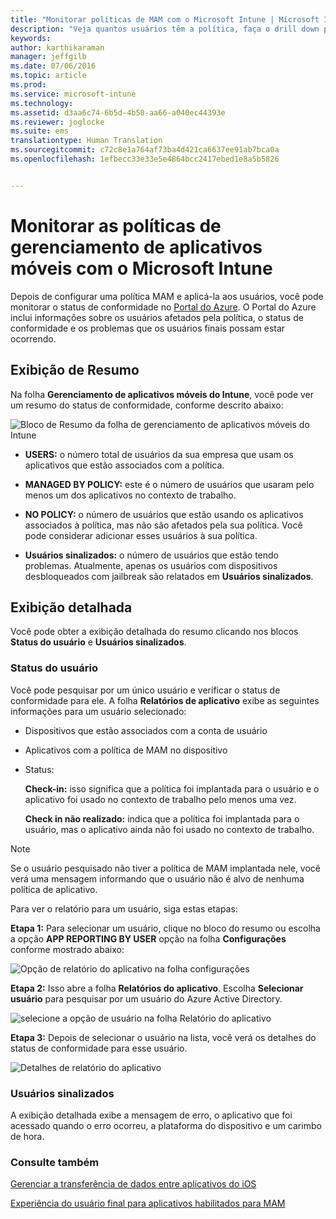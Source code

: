 ```yaml
---
title: "Monitorar políticas de MAM com o Microsoft Intune | Microsoft Intune"
description: "Veja quantos usuários têm a política, faça o drill down para descobrir mais detalhes."
keywords: 
author: karthikaraman
manager: jeffgilb
ms.date: 07/06/2016
ms.topic: article
ms.prod: 
ms.service: microsoft-intune
ms.technology: 
ms.assetid: d3aa6c74-6b5d-4b50-aa66-a040ec44393e
ms.reviewer: joglocke
ms.suite: ems
translationtype: Human Translation
ms.sourcegitcommit: c72c8e1a764af73ba4d421ca6637ee91ab7bca0a
ms.openlocfilehash: 1efbecc33e33e5e4864bcc2417ebed1e8a5b5826


---
```


# Monitorar as políticas de gerenciamento de aplicativos móveis com o Microsoft Intune
Depois de configurar uma política MAM e aplicá-la aos usuários, você pode monitorar o status de conformidade no [Portal do Azure](https://portal.azure.com). O Portal do Azure inclui informações sobre os usuários afetados pela política, o status de conformidade e os problemas que os usuários finais possam estar ocorrendo.
## Exibição de Resumo
Na folha **Gerenciamento de aplicativos móveis do Intune**, você pode ver um resumo do status de conformidade, conforme descrito abaixo:


![Bloco de Resumo da folha de gerenciamento de aplicativos móveis do Intune](../media/mam-azure-portal-user-status-summary.png)

-   **USERS:** o número total de usuários da sua empresa que usam os aplicativos que estão associados com a política.

-   **MANAGED BY POLICY:** este é o número de usuários que usaram pelo menos um dos aplicativos no contexto de trabalho.

-   **NO POLICY:** o número de usuários que estão usando os aplicativos associados à política, mas não são afetados pela sua política.  Você pode considerar adicionar esses usuários à sua política.

- **Usuários sinalizados:** o número de usuários que estão tendo problemas. Atualmente, apenas os usuários com dispositivos desbloqueados com jailbreak são relatados em **Usuários sinalizados**.


## Exibição detalhada
Você pode obter a exibição detalhada do resumo clicando nos blocos **Status do usuário** e **Usuários sinalizados**.

### Status do usuário
Você pode pesquisar por um único usuário e verificar o status de conformidade para ele. A folha **Relatórios de aplicativo** exibe as seguintes informações para um usuário selecionado:
- Dispositivos que estão associados com a conta de usuário
- Aplicativos com a política de MAM no dispositivo
- Status:

  **Check-in:** isso significa que a política foi implantada para o usuário e o aplicativo foi usado no contexto de trabalho pelo menos uma vez.

  **Check in não realizado:** indica que a política foi implantada para o usuário, mas o aplicativo ainda não foi usado no contexto de trabalho.

>[!NOTE]
> Se o usuário pesquisado não tiver a política de MAM implantada nele, você verá uma mensagem informando que o usuário não é alvo de nenhuma política de aplicativo.

Para ver o relatório para um usuário, siga estas etapas:

**Etapa 1:** Para selecionar um usuário, clique no bloco do resumo ou escolha a opção **APP REPORTING BY USER** opção na folha **Configurações** conforme mostrado abaixo:

![Opção de relatório do aplicativo na folha configurações](../media/mam-azure-portal-app-reporting-by-user-settings-blade.png)

**Etapa 2:** Isso abre a folha **Relatórios do aplicativo**. Escolha **Selecionar usuário** para pesquisar por um usuário do Azure Active Directory.

![selecione a opção de usuário na folha Relatório do aplicativo](../media/mam-azure-portal-app-reporting-select-user.png)

**Etapa 3:** Depois de selecionar o usuário na lista, você verá os detalhes do status de conformidade para esse usuário.

![Detalhes de relatório do aplicativo](../media/mam-azure-portal-app-reporting-by-user.png)
### Usuários sinalizados
A exibição detalhada exibe a mensagem de erro, o aplicativo que foi acessado quando o erro ocorreu, a plataforma do dispositivo e um carimbo de hora.  

### Consulte também
[Gerenciar a transferência de dados entre aplicativos do iOS](manage-data-transfer-between-ios-apps-with-microsoft-intune.md)

[Experiência do usuário final para aplicativos habilitados para MAM](end-user-experience-for-mam-enabled-apps-with-microsoft-intune.md)



<!--HONumber=Jul16_HO3-->


